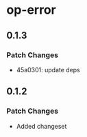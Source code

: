 # op-error

## 0.1.3

### Patch Changes

- 45a0301: update deps

## 0.1.2

### Patch Changes

- Added changeset
